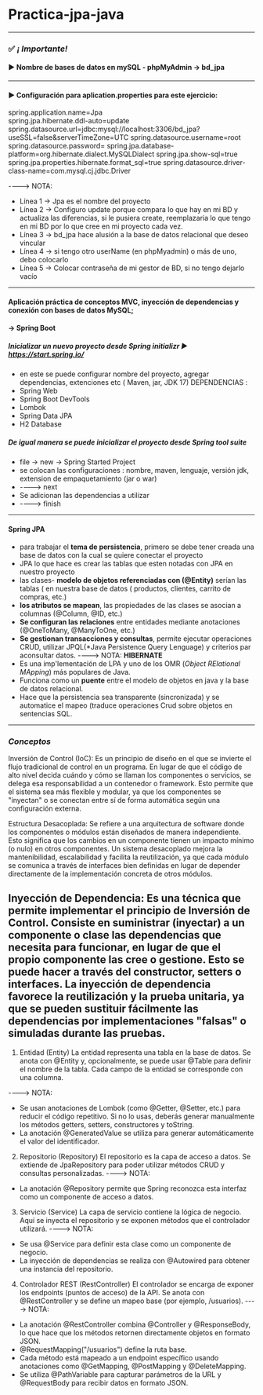 # Practica-jpa-java
---
### ✅ ***¡ Importante!***

#### ► Nombre de bases de datos en mySQL - phpMyAdmin  →  bd_jpa
---
#### ► Configuración para aplication.properties para este ejercicio:

spring.application.name=Jpa     
spring.jpa.hibernate.ddl-auto=update
spring.datasource.url=jdbc:mysql://localhost:3306/bd_jpa?useSSL=false&serverTimeZone=UTC
spring.datasource.username=root
spring.datasource.password=
spring.jpa.database-platform=org.hibernate.dialect.MySQLDialect
spring.jpa.show-sql=true
spring.jpa.properties.hibernate.format_sql=true
spring.datasource.driver-class-name=com.mysql.cj.jdbc.Driver

---->      NOTA:
-  Línea 1 →  Jpa es el nombre del proyecto 
-  Línea 2 →  Configuro update porque compara lo que hay en mi BD y actualiza las diferencias, si le pusiera create, reemplazaria lo que tengo en mi BD por lo que cree en mi proyecto cada vez.
-  Línea 3 →   bd_jpa hace alusión a la base de datos relacional que deseo vincular
-  Línea 4 →   si tengo otro userName (en phpMyadmin) o más de uno, debo colocarlo 
-  Línea 5 →   Colocar contraseña de mi gestor de BD, si no tengo dejarlo vacío

--- 

#### Aplicación práctica de conceptos MVC, inyección de dependencias y conexión con bases de datos MySQL; 

#### → Spring Boot 

##### Inicializar un nuevo proyecto desde Spring initializr ►  https://start.spring.io/
- en este se puede configurar nombre del proyecto, agregar dependencias, extenciones etc ( Maven, jar, JDK 17)
DEPENDENCIAS :
- Spring Web
- Spring Boot DevTools
- Lombok
- Spring Data JPA
- H2 Database

#####   De igual manera se puede inicializar el proyecto desde Spring tool suite
- file → new → Spring Started Project 
- se colocan las configuraciones : nombre, maven, lenguaje,  versión jdk, extension de empaquetamiento (jar o war)
- ----> next 
- Se adicionan las dependencias a utilizar 
 - ---->  finish
      
---
####  Spring JPA
-  para trabajar el **tema de persistencia**, primero se debe tener creada una base de datos con la cual se quiere conectar el proyecto
-  JPA lo que hace es crear las tablas que esten notadas con JPA en nuestro proyecto
-  las clases- **modelo de objetos  referenciadas con (@Entity)**  serían las tablas ( en nuestra base de datos ( productos, clientes, carrito de compras, etc.)
-  **los atributos se mapean**, las propiedades de las clases se asocian a columnas (@Column, @ID, etc.)
-  **Se configuran las relaciones** entre entidades mediante anotaciones (@OneToMany, @ManyToOne, etc.)
-  **Se gestionan transacciones y consultas**, permite ejecutar operaciones CRUD, utilizar JPQL(*Java Persistence Query Lenguage) y criterios par aconsultar datos.
---->      NOTA:
           **HIBERNATE**
  - Es una imp'lementación de LPA y uno de los OMR (*Object RElational MApping*) más populares de Java.
  - Funciona como un **puente** entre el modelo de objetos en java y la base de datos relacional.
  - Hace que la persistencia sea transparente (sincronizada) y  se automatice el mapeo (traduce operaciones Crud sobre objetos en sentencias SQL.

---

### *Conceptos*
Inversión de Control (IoC):
Es un principio de diseño en el que se invierte el flujo tradicional de control en un programa. En lugar de que el código de alto nivel decida cuándo y cómo se llaman los componentes o servicios, se delega esa responsabilidad a un contenedor o framework. Esto permite que el sistema sea más flexible y modular, ya que los componentes se "inyectan" o se conectan entre sí de forma automática según una configuración externa.

Estructura Desacoplada:
Se refiere a una arquitectura de software donde los componentes o módulos están diseñados de manera independiente. Esto significa que los cambios en un componente tienen un impacto mínimo (o nulo) en otros componentes. Un sistema desacoplado mejora la mantenibilidad, escalabilidad y facilita la reutilización, ya que cada módulo se comunica a través de interfaces bien definidas en lugar de depender directamente de la implementación concreta de otros módulos.

Inyección de Dependencia:
Es una técnica que permite implementar el principio de Inversión de Control. Consiste en suministrar (inyectar) a un componente o clase las dependencias que necesita para funcionar, en lugar de que el propio componente las cree o gestione. Esto se puede hacer a través del constructor, setters o interfaces. La inyección de dependencia favorece la reutilización y la prueba unitaria, ya que se pueden sustituir fácilmente las dependencias por implementaciones "falsas" o simuladas durante las pruebas.
---

1. Entidad (Entity)
La entidad representa una tabla en la base de datos. Se anota con @Entity y, opcionalmente, se puede usar @Table para definir el nombre de la tabla. Cada campo de la entidad se corresponde con una columna.

---->   NOTA: 
- Se usan anotaciones de Lombok (como @Getter, @Setter, etc.) para reducir el código repetitivo. Si no lo usas, deberás generar manualmente los métodos getters, setters, constructores y toString.
- La anotación @GeneratedValue se utiliza para generar automáticamente el valor del identificador.

2. Repositorio (Repository)
El repositorio es la capa de acceso a datos. Se extiende de JpaRepository para poder utilizar métodos CRUD y consultas personalizadas.
---->    NOTA:
- La anotación @Repository permite que Spring reconozca esta interfaz como un componente de acceso a datos.

3. Servicio (Service)
La capa de servicio contiene la lógica de negocio. Aquí se inyecta el repositorio y se exponen métodos que el controlador utilizará.
---->     NOTA:
- Se usa @Service para definir esta clase como un componente de negocio.
- La inyección de dependencias se realiza con @Autowired para obtener una instancia del repositorio.

4. Controlador REST (RestController)
El controlador se encarga de exponer los endpoints (puntos de acceso) de la API. Se anota con @RestController y se define un mapeo base (por ejemplo, /usuarios).
---->     NOTA:
- La anotación @RestController combina @Controller y @ResponseBody, lo que hace que los métodos retornen directamente objetos en formato JSON.
- @RequestMapping("/usuarios") define la ruta base.
- Cada método está mapeado a un endpoint específico usando anotaciones como @GetMapping, @PostMapping y @DeleteMapping.
- Se utiliza @PathVariable para capturar parámetros de la URL y @RequestBody para recibir datos en formato JSON.

